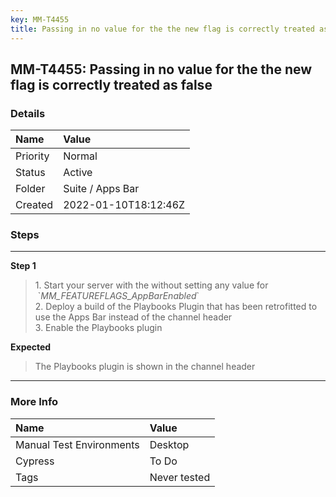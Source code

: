 ```yaml
---
key: MM-T4455
title: Passing in no value for the the new flag is correctly treated as false
---
```


## MM-T4455: Passing in no value for the the new flag is correctly treated as false

### Details

| Name     | Value                |
| :------- | :------------------- |
| Priority | Normal               |
| Status   | Active               |
| Folder   | Suite / Apps Bar     |
| Created  | 2022-01-10T18:12:46Z |

### Steps

<hr/>

**Step 1**

> <article>1. Start your server with the without setting any value for  `<em>MM_FEATUREFLAGS_AppBarEnabled</em>`<br />2. Deploy a build of the Playbooks Plugin that has been retrofitted to use the Apps Bar instead of the channel header<br />3. Enable the Playbooks plugin</article>

**Expected**

> <article>The Playbooks plugin is shown in the channel header</article>

<hr/>

### More Info

| Name                     | Value        |
| :----------------------- | :----------- |
| Manual Test Environments | Desktop      |
| Cypress                  | To Do        |
| Tags                     | Never tested |
